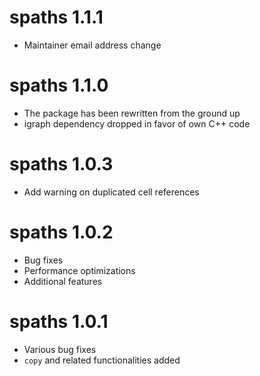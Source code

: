 # spaths 1.1.1
* Maintainer email address change

# spaths 1.1.0
* The package has been rewritten from the ground up
* igraph dependency dropped in favor of own C++ code

# spaths 1.0.3
* Add warning on duplicated cell references

# spaths 1.0.2
* Bug fixes
* Performance optimizations
* Additional features

# spaths 1.0.1
* Various bug fixes
* `copy` and related functionalities added
